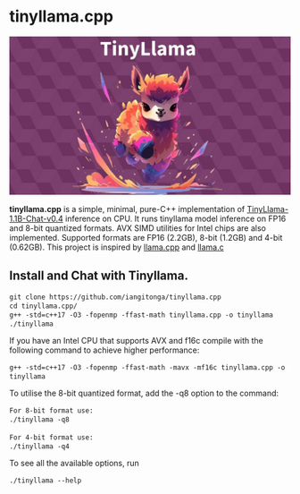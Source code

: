 # tinyllama.cpp
![alt text](./assets/tinyllama.jpeg)

**tinyllama.cpp** is a simple, minimal, pure-C++ implementation of [TinyLlama-1.1B-Chat-v0.4](https://github.com/jzhang38/TinyLlama) inference on CPU. It runs tinyllama
model inference on FP16 and 8-bit quantized formats. AVX SIMD utilities for Intel chips are also implemented.
Supported formats are FP16 (2.2GB), 8-bit (1.2GB) and 4-bit (0.62GB).
This project is inspired by [llama.cpp](https://github.com/ggerganov/llama.cpp) and [llama.c](https://github.com/karpathy/llama2.c)


## Install and Chat with Tinyllama.
```
git clone https://github.com/iangitonga/tinyllama.cpp
cd tinyllama.cpp/
g++ -std=c++17 -O3 -fopenmp -ffast-math tinyllama.cpp -o tinyllama
./tinyllama
```

If you have an Intel CPU that supports AVX and f16c compile with the following
 command to achieve higher performance:

```
g++ -std=c++17 -O3 -fopenmp -ffast-math -mavx -mf16c tinyllama.cpp -o tinyllama
```

To utilise the 8-bit quantized format, add the -q8 option to the command:
```
For 8-bit format use:
./tinyllama -q8

For 4-bit format use:
./tinyllama -q4
```

To see all the available options, run
```
./tinyllama --help
```
